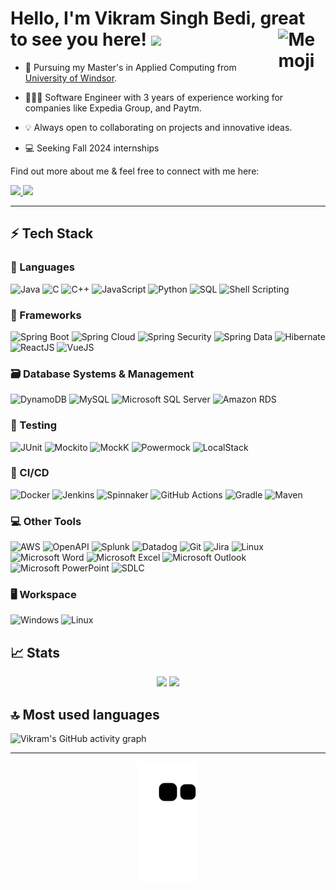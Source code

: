 <h1> Hello, I'm Vikram Singh Bedi, great to see you here!
  <a href="https://taggo.one/clcmo"><img src="https://github.com/SinghVikram97/singhVikram97/blob/master/memoji.png"  width="15%" align="right" alt="Memoji"/></a><img src="https://media.giphy.com/media/hvRJCLFzcasrR4ia7z/giphy.gif" width="5%"></h1>

* 📖 Pursuing my Master's in Applied Computing from [University of Windsor]((https://www.uwindsor.ca/graduate-studies/305/applied-computing)). 

* 🧑🏻‍💻 Software Engineer with 3 years of experience working for companies like Expedia Group, and Paytm. 

* 💡 Always open to collaborating on projects and innovative ideas. 

* 💻 Seeking Fall 2024 internships

Find out more about me & feel free to connect with me here:

<p align="left">
	<a href="https://www.linkedin.com/in/vikramsinghbedi">
		<img src="https://img.shields.io/badge/LinkedIn-0077B5?style=for-the-badge&logo=linkedin&logoColor=white" />
	</a>
        <a href="bediv@uwindsor.ca">
		<img src="https://img.shields.io/badge/Gmail-D14836?style=for-the-badge&logo=gmail&logoColor=white" />
	</a>
</p>

---

## ⚡ Tech Stack

### 🚀 Languages

![Java](https://img.shields.io/badge/Java-ED8B00?style=for-the-badge&logo=openjdk&logoColor=white)
![C](https://img.shields.io/badge/C-00599C?style=for-the-badge&logo=c&logoColor=white)
![C++](https://img.shields.io/badge/C%2B%2B-00599C?style=for-the-badge&logo=c%2B%2B&logoColor=white)
![JavaScript](https://img.shields.io/badge/JavaScript-F7DF1E?style=for-the-badge&logo=javascript&logoColor=white)
![Python](https://img.shields.io/badge/Python-3776AB?style=for-the-badge&logo=python&logoColor=white)
![SQL](https://img.shields.io/badge/SQL-005C8A?style=for-the-badge&logo=sql&logoColor=white)
![Shell Scripting](https://img.shields.io/badge/Shell_Scripting-4EAA25?style=for-the-badge&logo=gnu-bash&logoColor=white)

### 🧩 Frameworks

![Spring Boot](https://img.shields.io/badge/Spring_Boot-6DB33F?style=for-the-badge&logo=spring-boot&logoColor=white)
![Spring Cloud](https://img.shields.io/badge/Spring_Cloud-6DB33F?style=for-the-badge&logo=spring-cloud&logoColor=white)
![Spring Security](https://img.shields.io/badge/Spring_Security-6DB33F?style=for-the-badge&logo=spring-security&logoColor=white)
![Spring Data](https://img.shields.io/badge/Spring_Data-6DB33F?style=for-the-badge&logo=spring-data&logoColor=white)
![Hibernate](https://img.shields.io/badge/Hibernate-59666C?style=for-the-badge&logo=hibernate&logoColor=white)
![ReactJS](https://img.shields.io/badge/ReactJS-61DAFB?style=for-the-badge&logo=react&logoColor=white)
![VueJS](https://img.shields.io/badge/VueJS-4FC08D?style=for-the-badge&logo=vue-dot-js&logoColor=white)

### 🗃️ Database Systems & Management

![DynamoDB](https://img.shields.io/badge/DynamoDB-4053D6?style=for-the-badge&logo=amazon-dynamodb&logoColor=white)
![MySQL](https://img.shields.io/badge/MySQL-4479A1?style=for-the-badge&logo=mysql&logoColor=white)
![Microsoft SQL Server](https://img.shields.io/badge/Microsoft_SQL_Server-CC2927?style=for-the-badge&logo=microsoft-sql-server&logoColor=white)
![Amazon RDS](https://img.shields.io/badge/Amazon_RDS-527FFF?style=for-the-badge&logo=amazon-aws&logoColor=white)

### 🧪 Testing

![JUnit](https://img.shields.io/badge/JUnit-25A162?style=for-the-badge&logo=junit&logoColor=white)
![Mockito](https://img.shields.io/badge/Mockito-008AFF?style=for-the-badge&logo=mockito&logoColor=white)
![MockK](https://img.shields.io/badge/MockK-E85B0C?style=for-the-badge&logo=mockk&logoColor=white)
![Powermock](https://img.shields.io/badge/Powermock-F9AB00?style=for-the-badge&logo=java&logoColor=white)
![LocalStack](https://img.shields.io/badge/LocalStack-FF8C00?style=for-the-badge&logo=localstack&logoColor=white)

### 🔄 CI/CD

![Docker](https://img.shields.io/badge/Docker-2496ED?style=for-the-badge&logo=docker&logoColor=white)
![Jenkins](https://img.shields.io/badge/Jenkins-D24939?style=for-the-badge&logo=jenkins&logoColor=white)
![Spinnaker](https://img.shields.io/badge/Spinnaker-009688?style=for-the-badge&logo=spinnaker&logoColor=white)
![GitHub Actions](https://img.shields.io/badge/GitHub_Actions-2088FF?style=for-the-badge&logo=github-actions&logoColor=white)
![Gradle](https://img.shields.io/badge/Gradle-02303A?style=for-the-badge&logo=gradle&logoColor=white)
![Maven](https://img.shields.io/badge/Maven-C71A36?style=for-the-badge&logo=apache-maven&logoColor=white)

### 💻 Other Tools

![AWS](https://img.shields.io/badge/AWS-FF9900?style=for-the-badge&logo=amazon-aws&logoColor=white)
![OpenAPI](https://img.shields.io/badge/OpenAPI-6E5C9E?style=for-the-badge&logo=openapi-initiative&logoColor=white)
![Splunk](https://img.shields.io/badge/Splunk-000000?style=for-the-badge&logo=splunk&logoColor=white)
![Datadog](https://img.shields.io/badge/Datadog-632CA6?style=for-the-badge&logo=datadog&logoColor=white)
![Git](https://img.shields.io/badge/Git-F05032?style=for-the-badge&logo=git&logoColor=white)
![Jira](https://img.shields.io/badge/Jira-0052CC?style=for-the-badge&logo=jira&logoColor=white)
![Linux](https://img.shields.io/badge/Linux-FCC624?style=for-the-badge&logo=linux&logoColor=black)
![Microsoft Word](https://img.shields.io/badge/Microsoft_Word-2B579A?style=for-the-badge&logo=microsoft-word&logoColor=white)
![Microsoft Excel](https://img.shields.io/badge/Microsoft_Excel-217346?style=for-the-badge&logo=microsoft-excel&logoColor=white)
![Microsoft Outlook](https://img.shields.io/badge/Microsoft_Outlook-0078D4?style=for-the-badge&logo=microsoft-outlook&logoColor=white)
![Microsoft PowerPoint](https://img.shields.io/badge/Microsoft_PowerPoint-B7472A?style=for-the-badge&logo=microsoft-powerpoint&logoColor=white)
![SDLC](https://img.shields.io/badge/SDLC-000000?style=for-the-badge&logo=code&logoColor=white)

### 🖥️ Workspace

![Windows](https://img.shields.io/badge/Windows-0078D6?style=for-the-badge&logo=windows&logoColor=white)
![Linux](https://img.shields.io/badge/Linux-FCC624?style=for-the-badge&logo=linux&logoColor=black)


## 📈 Stats

<p align="center">
  <img width="48%" src="https://github-readme-stats.vercel.app/api?username=singhVikram97&show_icons=true&hide_border=true\&rank_icon=github" />
  <img width="48%" src="https://github-readme-streak-stats.herokuapp.com/?user=singhVikram97&hide_border=true" />
</p>


## 🔝 Most used languages

<p align="center">
<!--   <img alt="languages" src="https://github-readme-stats.vercel.app/api/top-langs/?username=singhVikram97&layout=compact&hide_border=true" />
</p> -->

![Vikram's GitHub activity graph](https://github-readme-stats.vercel.app/api/top-langs/?username=singhVikram97&layout=compact&hide_border=true%22)

---

<p align="center">
   <img src="https://github.com/asmitbm/asmitbm/blob/output/github-contribution-grid-snake.svg" alt="snake">
</p>

